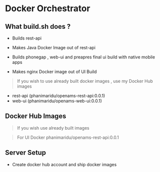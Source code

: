 # Docker Orchestrator


## What build.sh does ?

 - Builds rest-api

 - Makes Java Docker Image out of rest-api

 - Builds phonegap , web-ui and preapres final ui build with native mobile apps

 - Makes nginx Docker image out of UI Build

> If you wish to use already built docker images , use my Docker Hub images
  -  rest-api (phanimaridu/openams-rest-api:0.0.1)
  - web-ui (phanimaridu/openams-web-ui:0.0.1)

## Docker Hub Images

> If you wish use already built images

> For UI Docker phanimaridu/openams-rest-api:0.0.1




## Server Setup

  - Create docker hub account and ship docker images
